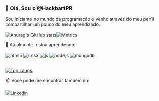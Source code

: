 ### 👋 Olá, Sou o @HackbartPR 
Sou iniciante no mundo da programação e venho através do meu perfil compartilhar um pouco do meu aprendizado.
<br><br>
![Anurag's GitHub stats](https://github-readme-stats.vercel.app/api?username=HackbartPR&show_icons=true)![Metrics](https://metrics.lecoq.io/HackbartPR?template=classic&base.header=0&base.activity=0&base.community=0&base.repositories=0&isocalendar=1&isocalendar.duration=half-year&config.timezone=America%2FSao_Paulo)

🌱 Atualmente, estou aprendendo:
<div style='display: inline_block'>
  <img align='center' alt='html5' src='https://img.shields.io/badge/HTML5-E34F26?style=for-the-badge&logo=html5&logoColor=white' />
  <img align='center' alt='css3' src='https://img.shields.io/badge/CSS3-1572B6?style=for-the-badge&logo=css3&logoColor=white' />
  <img align='center' alt='js' src='https://img.shields.io/badge/JavaScript-F7DF1E?style=for-the-badge&logo=javascript&logoColor=black' />
  <img align='center' alt='nodejs' src='https://img.shields.io/badge/Node.js-43853D?style=for-the-badge&logo=node.js&logoColor=white' />
  <img align='center' alt='mongodb' src='https://img.shields.io/badge/MongoDB-4EA94B?style=for-the-badge&logo=mongodb&logoColor=white' />
</div>
<br/>

[![Top Langs](https://github-readme-stats.vercel.app/api/top-langs/?username=HackbartPR&layout=compact)](https://github.com/anuraghazra/github-readme-stats)

📫 Você pode me encontrar também no: <br/><br/>
[![Linkedin](https://img.shields.io/badge/LinkedIn-0077B5?style=for-the-badge&logo=linkedin&logoColor=white)](https://linkedin.com/in/carlos-guilherme-hackbart)




<!---
HackbartPR/HackbartPR is a ✨ special ✨ repository because its `README.md` (this file) appears on your GitHub profile.
You can click the Preview link to take a look at your changes.
--->
